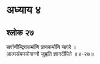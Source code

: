 # अध्याय ४

## श्लोक २७

सर्वाणीन्द्रियकर्माणि प्राणकर्माणि चापरे ।<br>आत्मसंयमयोगाग्नौ जुह्वति ज्ञानदीपिते ॥ ४-२७॥<br><br>

